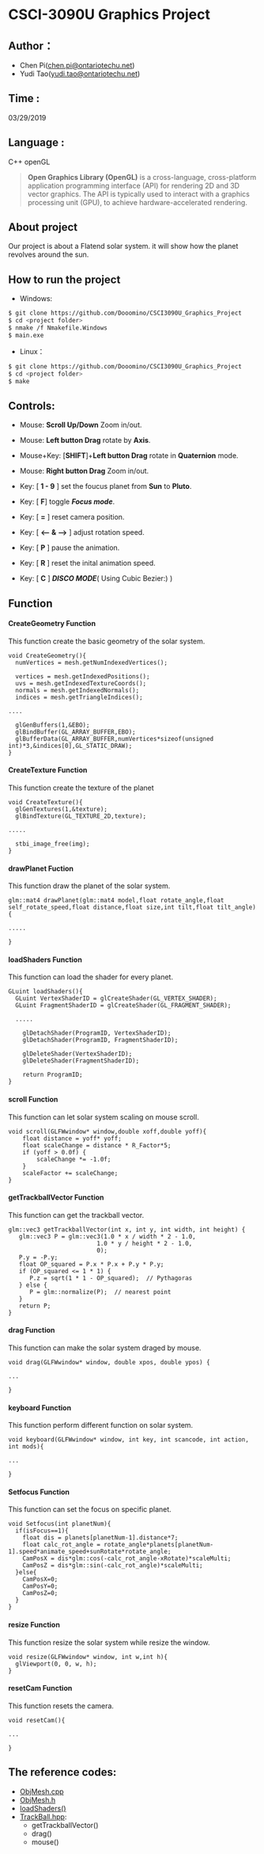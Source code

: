 # CSCI-3090U Graphics Project
## Author：
- Chen Pi(chen.pi@ontariotechu.net)
- Yudi Tao(yudi.tao@ontariotechu.net)

## Time :
03/29/2019

## Language :
C++ openGL
> **Open Graphics Library (OpenGL)** is a cross-language, cross-platform application programming interface (API) for rendering 2D and 3D vector graphics. The API is typically used to interact with a graphics processing unit (GPU), to achieve hardware-accelerated rendering.

## About project
Our project is about a Flatend solar system. it will show how the planet revolves around the sun.

## How to run the project
- Windows:
```sh
$ git clone https://github.com/Dooomino/CSCI3090U_Graphics_Project
$ cd <project folder>
$ nmake /f Nmakefile.Windows
$ main.exe
```
- Linux：
```sh
$ git clone https://github.com/Dooomino/CSCI3090U_Graphics_Project
$ cd <project folder>
$ make
```
## Controls:

- Mouse: **Scroll Up/Down** Zoom in/out.
- Mouse: **Left button Drag** rotate by **Axis**.
- Mouse+Key: [**SHIFT**]+**Left button Drag** rotate in **Quaternion** mode.
- Mouse: **Right button Drag** Zoom in/out.

- Key: [ **1 - 9** ] set the foucus planet from **Sun** to **Pluto**.
- Key: [ **F**] toggle ***Focus mode***. 
- Key: [ **=** ] reset camera position.
- Key: [ **⟵ & ⟶** ] adjust rotation speed.
- Key: [ **P** ] pause the animation.
- Key: [ **R** ] reset the inital animation speed.
- Key: [ **C** ] ***DISCO MODE***( Using Cubic Bezier:) )

## Function
#### CreateGeometry Function
This function create the basic geometry of the solar system. 


```
void CreateGeometry(){
  numVertices = mesh.getNumIndexedVertices();

  vertices = mesh.getIndexedPositions();
  uvs = mesh.getIndexedTextureCoords();
  normals = mesh.getIndexedNormals();
  indices = mesh.getTriangleIndices();

....

  glGenBuffers(1,&EBO);
  glBindBuffer(GL_ARRAY_BUFFER,EBO);
  glBufferData(GL_ARRAY_BUFFER,numVertices*sizeof(unsigned int)*3,&indices[0],GL_STATIC_DRAW);
}
```

#### CreateTexture Function
This function create the texture of the planet
```
void CreateTexture(){
  glGenTextures(1,&texture);
  glBindTexture(GL_TEXTURE_2D,texture);

.....

  stbi_image_free(img);
}
```

#### drawPlanet Fuction
This function draw the planet of the solar system.
```
glm::mat4 drawPlanet(glm::mat4 model,float rotate_angle,float self_rotate_speed,float distance,float size,int tilt,float tilt_angle){

.....

}
````

#### loadShaders Function
This function can load the shader for every planet.
```
GLuint loadShaders(){
  GLuint VertexShaderID = glCreateShader(GL_VERTEX_SHADER);
  GLuint FragmentShaderID = glCreateShader(GL_FRAGMENT_SHADER);
  
  .....
  
    glDetachShader(ProgramID, VertexShaderID);
	glDetachShader(ProgramID, FragmentShaderID);

	glDeleteShader(VertexShaderID);
	glDeleteShader(FragmentShaderID);

	return ProgramID;
} 
```

#### scroll Function
This function can let solar system scaling on mouse scroll.
```
void scroll(GLFWwindow* window,double xoff,double yoff){
    float distance = yoff* yoff;
    float scaleChange = distance * R_Factor*5;
    if (yoff > 0.0f) {
        scaleChange *= -1.0f;
    }
    scaleFactor += scaleChange;
}
```

#### getTrackballVector Function
This function can get the trackball vector.
```
glm::vec3 getTrackballVector(int x, int y, int width, int height) {
   glm::vec3 P = glm::vec3(1.0 * x / width * 2 - 1.0,
   	                     1.0 * y / height * 2 - 1.0,
   	                     0);
   P.y = -P.y;
   float OP_squared = P.x * P.x + P.y * P.y;
   if (OP_squared <= 1 * 1) {
      P.z = sqrt(1 * 1 - OP_squared);  // Pythagoras
   } else {
      P = glm::normalize(P);  // nearest point
   }
   return P;
}
```

#### drag Function
This function can make the solar system draged by mouse.
```
void drag(GLFWwindow* window, double xpos, double ypos) {

...

}
```

#### keyboard Function
This function perform different function on solar system.
```
void keyboard(GLFWwindow* window, int key, int scancode, int action, int mods){

...

}
```

#### Setfocus Function
This function can set the focus on specific planet.
```
void Setfocus(int planetNum){
  if(isFocus==1){
    float dis = planets[planetNum-1].distance*7;
    float calc_rot_angle = rotate_angle*planets[planetNum-1].speed*animate_speed+sunRotate*rotate_angle;
    CamPosX = dis*glm::cos(-calc_rot_angle-xRotate)*scaleMulti;
    CamPosZ = dis*glm::sin(-calc_rot_angle)*scaleMulti;
  }else{
    CamPosX=0;
    CamPosY=0;
    CamPosZ=0;
  }
}
````

#### resize Function
This function resize the solar system while resize the window.
```
void resize(GLFWwindow* window, int w,int h){
  glViewport(0, 0, w, h);
}
```

#### resetCam Function
This function resets the camera.
```
void resetCam(){

...

}
```

## The reference codes:
- [ObjMesh.cpp](https://github.com/randyfortier/CSCI3090U_Examples/blob/master/04a_ParametricPrimitives_Sphere/ObjMesh.cpp)
- [ObjMesh.h](https://github.com/randyfortier/CSCI3090U_Examples/blob/master/04a_ParametricPrimitives_Sphere/ObjMesh.h)
- [loadShaders()](https://github.com/randyfortier/CSCI3090U_Examples/blob/master/04a_ParametricPrimitives_Sphere/ShaderProgram.cpp)
- [TrackBall.hpp](https://github.com/randyfortier/CSCI3090U_Examples/blob/master/04a_ParametricPrimitives_Sphere/ObjMesh.cpp):
	- getTrackballVector()
	- drag()
 	- mouse()
